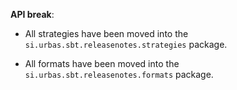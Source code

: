 __API break__:

- All strategies have been moved into the `si.urbas.sbt.releasenotes.strategies` package.

- All formats have been moved into the `si.urbas.sbt.releasenotes.formats` package.